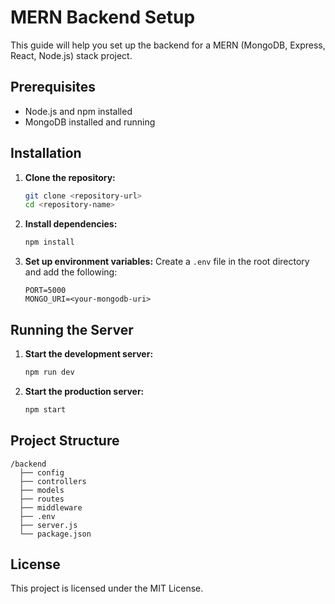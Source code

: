 # MERN Backend Setup

This guide will help you set up the backend for a MERN (MongoDB, Express, React, Node.js) stack project.

## Prerequisites

- Node.js and npm installed
- MongoDB installed and running

## Installation

1. **Clone the repository:**
    ```bash
    git clone <repository-url>
    cd <repository-name>
    ```

2. **Install dependencies:**
    ```bash
    npm install
    ```

3. **Set up environment variables:**
    Create a `.env` file in the root directory and add the following:
    ```env
    PORT=5000
    MONGO_URI=<your-mongodb-uri>
    ```

## Running the Server

1. **Start the development server:**
    ```bash
    npm run dev
    ```

2. **Start the production server:**
    ```bash
    npm start
    ```

## Project Structure

```
/backend
  ├── config
  ├── controllers
  ├── models
  ├── routes
  ├── middleware
  ├── .env
  ├── server.js
  └── package.json
```

## License

This project is licensed under the MIT License.